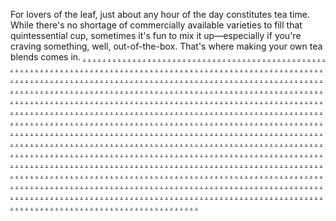 For lovers of the leaf, just about any hour of the day constitutes tea time. While there's no shortage of commercially available varieties to fill that quintessential cup, sometimes it's fun to mix it up—especially if you're craving something, well, out-of-the-box. That's where making your own tea blends comes in. 
<a href="https://campaignfermarketing.weebly.com/">.</a>
<a href="https://roboticsfermarketing.weebly.com/">.</a>
<a href="https://analyticsnowmarketing.weebly.com/">.</a>
<a href="https://bytecorpmarketing.weebly.com/">.</a>
<a href="https://revenuegroupmarketing.weebly.com/">.</a>
<a href="https://heartadvertisingrt.weebly.com/">.</a>
<a href="https://vectorsnapmarketing.weebly.com/">.</a>
<a href="https://targetgoodsmarketing.weebly.com/">.</a>
<a href="https://enginemakermarketing.weebly.com/">.</a>
<a href="https://nibblescapemarketing.weebly.com/">.</a>
<a href="https://publicclickmarketing.weebly.com/">.</a>
<a href="https://fortredigitalsrt.weebly.com/">.</a>
<a href="https://cryptstudiomarketingze.weebly.com/">.</a>
<a href="https://revenuepalacemarketingze.weebly.com/">.</a>
<a href="https://netbandmarketingze.weebly.com/">.</a>
<a href="https://zenbytemarketingze.weebly.com/">.</a>
<a href="https://advertisingtagsmarketingze.weebly.com/">.</a>
<a href="https://magicdigitalrt.weebly.com/">.</a>
<a href="https://engineviewmarketing.weebly.com/">.</a>
<a href="https://zencommunicationsmarketing.weebly.com/">.</a>
<a href="https://revenuepropertiesmarketing.weebly.com/">.</a>
<a href="https://expertsworkshopmarketing.weebly.com/">.</a>
<a href="https://expertsflowmarketing.weebly.com/">.</a>
<a href="https://conditionmarketingrt.weebly.com/">.</a>
<a href="https://activemarketmarketing.weebly.com/">.</a>
<a href="https://nibbleshiftmarketing.weebly.com/">.</a>
<a href="https://upaudiencemarketing.weebly.com/">.</a>
<a href="https://roboticsardmarketing.weebly.com/">.</a>
<a href="https://campaigncasemarketing.weebly.com/">.</a>
<a href="https://nativemarketingrt.weebly.com/">.</a>
<a href="https://rackskillmarketing.weebly.com/">.</a>
<a href="https://growthsafermarketing.weebly.com/">.</a>
<a href="https://virtualskillmarketing.weebly.com/">.</a>
<a href="https://boxesdesignmarketing.weebly.com/">.</a>
<a href="https://marketinglinemarketing.weebly.com/">.</a>
<a href="https://ignitemarketingrt.weebly.com/">.</a>
<a href="https://nanohutmarketing.weebly.com/">.</a>
<a href="https://bitmodemarketing.weebly.com/">.</a>
<a href="https://warezenginemarketing.weebly.com/">.</a>
<a href="https://markettypemarketing.weebly.com/">.</a>
<a href="https://bottomlineconnectionmarketing.weebly.com/">.</a>
<a href="https://fortredigitalsrt.weebly.com/">.</a>
<a href="https://roboticsicamarketing.weebly.com/">.</a>
<a href="https://microgridmarketing.weebly.com/">.</a>
<a href="https://technopushmarketing.weebly.com/">.</a>
<a href="https://optimizemethodmarketing.weebly.com/">.</a>
<a href="https://brandingscanmarketing.weebly.com/">.</a>
<a href="https://internetjetsrt.weebly.com/">.</a>
<a href="https://expertsismmarketing.weebly.com/">.</a>
<a href="https://virtualpushmarketing.weebly.com/">.</a>
<a href="https://boostsignalmarketing.weebly.com/">.</a>
<a href="https://interactivefuelmarketing.weebly.com/">.</a>
<a href="https://relationspassmarketing.weebly.com/">.</a>
<a href="https://linkadvertisingrt.weebly.com/">.</a>
<a href="https://communicationsifymarketing.weebly.com/">.</a>
<a href="https://bytescompanymarketing.weebly.com/">.</a>
<a href="https://chipstreetmarketing.weebly.com/">.</a>
<a href="https://chipservicesmarketing.weebly.com/">.</a>
<a href="https://enginesparkmarketing.weebly.com/">.</a>
<a href="https://truthmarketingrt.weebly.com/">.</a>
<a href="https://waretiltmarketing.weebly.com/">.</a>
<a href="https://adstartmarketing.weebly.com/">.</a>
<a href="https://prpassmarketing.weebly.com/">.</a>
<a href="https://advertisingsprintmarketing.weebly.com/">.</a>
<a href="https://bottomlinehillmarketing.weebly.com/">.</a>
<a href="https://programmaticmarketingrt.weebly.com/">.</a>
<a href="https://rigspacemarketing.weebly.com/">.</a>
<a href="https://codespanmarketing.weebly.com/">.</a>
<a href="https://b2bbaymarketing.weebly.com/">.</a>
<a href="https://metappcmarketing.weebly.com/">.</a>
<a href="https://coinformaticsmarketing.weebly.com/">.</a>
<a href="https://worldwidedigitalsrt.weebly.com/">.</a>
<a href="https://boxeslogicmarketing.weebly.com/">.</a>
<a href="https://relationsscoutmarketing.weebly.com/">.</a>
<a href="https://warekedmarketing.weebly.com/">.</a>
<a href="https://seoscalemarketing.weebly.com/">.</a>
<a href="https://expertsstartmarketingc.weebly.com/">.</a>
<a href="https://internetpadsrt.weebly.com/">.</a>
<a href="https://markethubmarketing.weebly.com/">.</a>
<a href="https://expertsaidmarketing.weebly.com/">.</a>
<a href="https://technoproductmarketing.weebly.com/">.</a>
<a href="https://advertisesignalmarketing.weebly.com/">.</a>
<a href="https://technostudiomarketing.weebly.com/">.</a>
<a href="https://dashadvertisingrt.weebly.com/">.</a>
<a href="https://bithousemarketing.weebly.com/">.</a>
<a href="https://chipensmarketing.weebly.com/">.</a>
<a href="https://micronowmarketing.weebly.com/">.</a>
<a href="https://relationsmodemarketing.weebly.com/">.</a>
<a href="https://advertisingialmarketing.weebly.com/">.</a>
<a href="https://internetoontsrt.weebly.com/">.</a>
<a href="https://targetcrewmarketingze.weebly.com/">.</a>
<a href="https://prviewmarketingze.weebly.com/">.</a>
<a href="https://bottomlinecharmmarketingze.weebly.com/">.</a>
<a href="https://viralsagamarketingze.weebly.com/">.</a>
<a href="https://elationsmakermarketingzxe.weebly.com/">.</a>
<a href="https://illuminatemarketingrt.weebly.com/">.</a>
<a href="https://cyberscapemarketinge.weebly.com/">.</a>
<a href="https://vectorcompanymarketinge.weebly.com/">.</a>
<a href="https://meshscopemarketinge.weebly.com/">.</a>
<a href="https://codesafermarketinge.weebly.com/">.</a>
<a href="https://mediatypemarketinge.weebly.com/">.</a>
<a href="https://retailfuturemarketinge.weebly.com/">.</a>
<a href="https://analyticsscoutmarketingz.weebly.com/">.</a>
<a href="https://hyperdatamarketingz.weebly.com/">.</a>
<a href="https://boostworkshopmarketingz.weebly.com/">.</a>
<a href="https://rigservicesmarketingz.weebly.com/">.</a>
<a href="https://heartadvertisingrt.weebly.com/">.</a>
<a href="https://marketingautomation2223.weebly.com/">.</a>
<a href="https://marketingautomation2215.weebly.com/">.</a>
<a href="https://marketingautomation2207.weebly.com/">.</a>
<a href="https://marketingautomation2199.weebly.com/">.</a>
<a href="https://marketingautomation2189.weebly.com/">.</a>
<a href="https://marketingautomation2183.weebly.com/">.</a>
<a href="https://marketingautomation2175.weebly.com/">.</a>
<a href="https://marketingautomation2167.weebly.com/">.</a>
<a href="https://marketingautomation2159.weebly.com/">.</a>
<a href="https://marketingautomation2151.weebly.com/">.</a>
<a href="https://programmaticmarketingrt.weebly.com/">.</a>
<a href="https://wizoffermarketingze.weebly.com/">.</a>
<a href="https://nibblenedmarketingze.weebly.com/">.</a>
<a href="https://roboticsscopemarketingze.weebly.com/">.</a>
<a href="https://netpalacemarketingze.weebly.com/">.</a>
<a href="https://bitsaidmarketingze.weebly.com/">.</a>
<a href="https://conditionmarketingrt.weebly.com/">.</a>
<a href="https://adsstockmarketinge.weebly.com/">.</a>
<a href="https://brandingproductsmarketinge.weebly.com/">.</a>
<a href="https://brandinghousemarketinge.weebly.com/">.</a>
<a href="https://communicationsstartmarketinge.weebly.com/">.</a>
<a href="https://boxportmarketinge.weebly.com/">.</a>
<a href="https://vectorgroupmarketinge.weebly.com/">.</a>
<a href="https://searchistmarketingz.weebly.com/">.</a>
<a href="https://viralrisemarketingz.weebly.com/">.</a>
<a href="https://engineplaymarketingz.weebly.com/">.</a>
<a href="https://optimizeistmarketingz.weebly.com/">.</a>
<a href="https://ignitemarketingrt.weebly.com/">.</a>
<a href="https://marketingautomation2225.weebly.com/">.</a>
<a href="https://marketingautomation2217.weebly.com/">.</a>
<a href="https://marketingautomation2209.weebly.com/">.</a>
<a href="https://marketingautomation2201.weebly.com/">.</a>
<a href="https://marketingautomation2193.weebly.com/">.</a>
<a href="https://marketingautomation2185.weebly.com/">.</a>
<a href="https://marketingautomation2177.weebly.com/">.</a>
<a href="https://marketingautomation2169.weebly.com/">.</a>
<a href="https://marketingautomation2161.weebly.com/">.</a>
<a href="https://marketingautomation2153.weebly.com/">.</a>
<a href="https://praiseonlinert.weebly.com/">.</a>
<a href="https://meshmostmarketingze.weebly.com/">.</a>
<a href="https://roboticsmakermarketingze.weebly.com/">.</a>
<a href="https://meshisemarketingze.weebly.com/">.</a>
<a href="https://datalogicmarketingze.weebly.com/">.</a>
<a href="https://codeoffermarketingze.weebly.com/">.</a>
<a href="https://worldwidedigitalsrt.weebly.com/">.</a>
<a href="https://retailbasemarketinge.weebly.com/">.</a>
<a href="https://vectorworkmarketinge.weebly.com/">.</a>
<a href="https://nanobaymarketinge.weebly.com/">.</a>
<a href="https://botloopmarketinge.weebly.com/">.</a>
<a href="https://boosthubmarketinge.weebly.com/">.</a>
<a href="https://datasensemarketinge.weebly.com/">.</a>
<a href="https://ppcspecialsmarketingz.weebly.com/">.</a>
<a href="https://cryptensmarketingz.weebly.com/">.</a>
<a href="https://informaticslabmarketingz.weebly.com/">.</a>
<a href="https://activerelationsmarketingz.weebly.com/">.</a>
<a href="https://dashadvertisingrt.weebly.com/">.</a>
<a href="https://marketingautomation2224.weebly.com/">.</a>
<a href="https://marketingautomation2216.weebly.com/">.</a>
<a href="https://marketingautomation2208.weebly.com/">.</a>
<a href="https://marketingautomation2200.weebly.com/">.</a>
<a href="https://marketingautomation2194.weebly.com/">.</a>
<a href="https://marketingautomation2184.weebly.com/">.</a>
<a href="https://marketingautomation2176.weebly.com/">.</a>
<a href="https://marketingautomation2168.weebly.com/">.</a>
<a href="https://marketingautomation2160.weebly.com/">.</a>
<a href="https://marketingautomation2152.weebly.com/">.</a>
<a href="https://magicdigitalrt.weebly.com/">.</a>
<a href="https://waresbarnmarketingze.weebly.com/">.</a>
<a href="https://cryptflowmarketingze.weebly.com/">.</a>
<a href="https://affiliateideasmarketingze.weebly.com/">.</a>
<a href="https://strategysnapmarketingze.weebly.com/">.</a>
<a href="https://boxgearmarketingze.weebly.com/">.</a>
<a href="https://internetjetsrt.weebly.com/">.</a>
<a href="https://affiliateboostmarketinge.weebly.com/">.</a>
<a href="https://affiliatetypemarketinge.weebly.com/">.</a>
<a href="https://targetworksmarketinge.weebly.com/">.</a>
<a href="https://strategylinemarketinge.weebly.com/">.</a>
<a href="https://mediavergemarketinge.weebly.com/">.</a>
<a href="https://vectorfuelmarketinge.weebly.com/">.</a>
<a href="https://publicpropertiesmarketingz.weebly.com/">.</a>
<a href="https://metarigmarketingz.weebly.com/">.</a>
<a href="https://chipsagamarketingz.weebly.com/">.</a>
<a href="https://communicationslymarketingz.weebly.com/">.</a>
<a href="https://truthmarketingrt.weebly.com/">.</a>
<a href="https://marketingautomation2226.weebly.com/">.</a>
<a href="https://marketingautomation2218.weebly.com/">.</a>
<a href="https://marketingautomation2210.weebly.com/">.</a>
<a href="https://marketingautomation2202.weebly.com/">.</a>
<a href="https://marketingautomation2191.weebly.com/">.</a>
<a href="https://marketingautomation2186.weebly.com/">.</a>
<a href="https://marketingautomation2178.weebly.com/">.</a>
<a href="https://marketingautomation2170.weebly.com/">.</a>
<a href="https://marketingautomation2162.weebly.com/">.</a>
<a href="https://marketingautomation2154.weebly.com/">.</a>
<a href="https://softscanmarketing8367s.weebly.com/">.</a>
<a href="https://softscanmarketing8362s.weebly.com/">.</a>
<a href="https://softscanmarketing8348s.weebly.com/">.</a>
<a href="https://softscanmarketing8343s.weebly.com/">.</a>
<a href="https://softscanmarketing8335s.weebly.com/">.</a>
<a href="https://softscanmarketing8327s.weebly.com/">.</a>
<a href="https://softscanmarketing8319s.weebly.com/">.</a>
<a href="https://softscanmarketing8311s.weebly.com/">.</a>
<a href="https://softscanmarketing8303s.weebly.com/">.</a>
<a href="https://softscanmarketing8295s.weebly.com/">.</a>
<a href="https://softscanmarketing8369s.weebly.com/">.</a>
<a href="https://softscanmarketing8360s.weebly.com/">.</a>
<a href="https://softscanmarketing8354s.weebly.com/">.</a>
<a href="https://softscanmarketing8345s.weebly.com/">.</a>
<a href="https://softscanmarketing8337s.weebly.com/">.</a>
<a href="https://softscanmarketing8329s.weebly.com/">.</a>
<a href="https://softscanmarketing8321s.weebly.com/">.</a>
<a href="https://softscanmarketing8313s.weebly.com/">.</a>
<a href="https://softscanmarketing8305s.weebly.com/">.</a>
<a href="https://softscanmarketing8296s.weebly.com/">.</a>
<a href="https://softscanmarketing8368s.weebly.com/">.</a>
<a href="https://softscanmarketing8359s.weebly.com/">.</a>
<a href="https://softscanmarketing8351s.weebly.com/">.</a>
<a href="https://softscanmarketing8344s.weebly.com/">.</a>
<a href="https://softscanmarketing8336s.weebly.com/">.</a>
<a href="https://softscanmarketing8328s.weebly.com/">.</a>
<a href="https://softscanmarketing8320s.weebly.com/">.</a>
<a href="https://softscanmarketing8312s.weebly.com/">.</a>
<a href="https://softscanmarketing8304s.weebly.com/">.</a>
<a href="https://softscanmarketing8298s.weebly.com/">.</a>
<a href="https://softscanmarketing8361s.weebly.com/">.</a>
<a href="https://softscanmarketing8349s.weebly.com/">.</a>
<a href="https://softscanmarketing8346s.weebly.com/">.</a>
<a href="https://softscanmarketing8338s.weebly.com/">.</a>
<a href="https://softscanmarketing8330s.weebly.com/">.</a>
<a href="https://softscanmarketing8322s.weebly.com/">.</a>
<a href="https://softscanmarketing8314s.weebly.com/">.</a>
<a href="https://softscanmarketing8306cs.weebly.com/">.</a>
<a href="https://softscanmarketing8297s.weebly.com/">.</a>
<a href="https://internetlazasrt.weebly.com/">.</a>
<a href="https://prgrammarketing.weebly.com/">.</a>
<a href="https://meshbasemarketing.weebly.com/">.</a>
<a href="https://netcapsulemarketing.weebly.com/">.</a>
<a href="https://clearbotmarketing.weebly.com/">.</a>
<a href="https://engineworksmarketing.weebly.com/">.</a>
<a href="https://bastiondigitalrt.weebly.com/">.</a>
<a href="https://gearnedmarketing.weebly.com/">.</a>
<a href="https://technologycharmmarketing.weebly.com/">.</a>
<a href="https://labshillmarketing.weebly.com/">.</a>
<a href="https://roboticstypemarketing.weebly.com/">.</a>
<a href="https://envirtualmarketing.weebly.com/">.</a>
<a href="https://allymarketingrt.weebly.com/">.</a>
<a href="https://nibblespanmarketing.weebly.com/">.</a>
<a href="https://enretailmarketing.weebly.com/">.</a>
<a href="https://affiliateistmarketing.weebly.com/">.</a>
<a href="https://targetgurumarketing.weebly.com/">.</a>
<a href="https://waresdockmarketing.weebly.com/">.</a>
<a href="https://arrowheadmarketingrt.weebly.com/">.</a>
<a href="https://adpressmarketing.weebly.com/">.</a>
<a href="https://chipaidmarketing.weebly.com/">.</a>
<a href="https://optimizecharmmarketing.weebly.com/">.</a>
<a href="https://adsprojectmarketing.weebly.com/">.</a>
<a href="https://virtualwaymarketing.weebly.com/">.</a>
<a href="https://bastiondigitalrt.weebly.com/">.</a>
<a href="https://codespotmarketingzs.weebly.com/">.</a>
<a href="https://vectorscapemarketingzs.weebly.com/">.</a>
<a href="https://boxesshiftmarketingzs.weebly.com/">.</a>
<a href="https://cryptworkshopmarketingzs.weebly.com/">.</a>
<a href="https://affiliateaidmarketingzs.weebly.com/">.</a>
<a href="https://cybervergemarketingzs.weebly.com/">.</a>
<a href="https://adcaremarketingzs.weebly.com/">.</a>
<a href="https://boxfuelmarketingxs.weebly.com/">.</a>
<a href="https://bitsishmarketingzs.weebly.com/">.</a>
<a href="https://zenmeshmarketingzs.weebly.com/">.</a>
<a href="https://expanddigitalsrt.weebly.com/">.</a>
<a href="https://marketingautomation2307.weebly.com/">.</a>
<a href="https://marketingautomation2299.weebly.com/">.</a>
<a href="https://marketingautomation2291.weebly.com/">.</a>
<a href="https://marketingautomation2283.weebly.com/">.</a>
<a href="https://marketingautomation2275.weebly.com/">.</a>
<a href="https://marketingautomation2269.weebly.com/">.</a>
<a href="https://marketingautomation2259.weebly.com/">.</a>
<a href="https://marketingautomation2251.weebly.com/">.</a>
<a href="https://marketingautomation2243.weebly.com/">.</a>
<a href="https://marketingautomation2235.weebly.com/">.</a>
<a href="https://pulsemarketingrt.weebly.com/">.</a>
<a href="https://nanospecialsmarketing.weebly.com/">.</a>
<a href="https://interactivecharmmarketing.weebly.com/">.</a>
<a href="https://bitsdockmarketing.weebly.com/">.</a>
<a href="https://cyberfuturemarketing.weebly.com/">.</a>
<a href="https://netproductsmarketing.weebly.com/">.</a>
<a href="https://maadvertisingrt.weebly.com/">.</a>
<a href="https://publicblendmarketing.weebly.com/">.</a>
<a href="https://wareslymarketing.weebly.com/">.</a>
<a href="https://boostcompanymarketing.weebly.com/">.</a>
<a href="https://retailindustrymarketings.weebly.com/">.</a>
<a href="https://bytewaymarketing.weebly.com/">.</a>
<a href="https://aemblyonlinert.weebly.com/">.</a>
<a href="https://scaleleadermarketing.weebly.com/">.</a>
<a href="https://netshipmarketing.weebly.com/">.</a>
<a href="https://boxesconnectionmarketing.weebly.com/">.</a>
<a href="https://boxsnapmarketing.weebly.com/">.</a>
<a href="https://adgearmarketing.weebly.com/">.</a>
<a href="https://agileadvertisingrt.weebly.com/">.</a>
<a href="https://publiclogicmarketing.weebly.com/">.</a>
<a href="https://roboticsstripemarketing.weebly.com/">.</a>
<a href="https://optimizehousemarketing.weebly.com/">.</a>
<a href="https://prdropmarketing.weebly.com/">.</a>
<a href="https://warezbasemarketing.weebly.com/">.</a>
<a href="https://maadvertisingrt.weebly.com/">.</a>
<a href="https://semmakermarketingzs.weebly.com/">.</a>
<a href="https://warezisemarketingzs.weebly.com/">.</a>
<a href="https://marketincmarketingzs.weebly.com/">.</a>
<a href="https://bottomlineportmarketingzs.weebly.com/">.</a>
<a href="https://technologystudiomarketingzs.weebly.com/">.</a>
<a href="https://adssagamarketingzs.weebly.com/">.</a>
<a href="https://retailoptionmarketingzs.weebly.com/">.</a>
<a href="https://optimizeindustrymarketingzs.weebly.com/">.</a>
<a href="https://viralhubmarketingzs.weebly.com/">.</a>
<a href="https://warefuturemarketingzs.weebly.com/">.</a>
<a href="https://aetonlinert.weebly.com/">.</a>
<a href="https://marketingautomation2309.weebly.com/">.</a>
<a href="https://marketingautomation2301.weebly.com/">.</a>
<a href="https://marketingautomation2293.weebly.com/">.</a>
<a href="https://marketingautomation2285.weebly.com/">.</a>
<a href="https://marketingautomation2276.weebly.com/">.</a>
<a href="https://marketingautomation2267.weebly.com/">.</a>
<a href="https://marketingautomation2261.weebly.com/">.</a>
<a href="https://marketingautomation2252.weebly.com/">.</a>
<a href="https://marketingautomation2245.weebly.com/">.</a>
<a href="https://marketingautomation2237.weebly.com/">.</a>
<a href="https://connectionsonlinert.weebly.com/">.</a>
<a href="https://audiencesolutionsmarketing.weebly.com/">.</a>
<a href="https://crypteablemarketing.weebly.com/">.</a>
<a href="https://droidtypemarketing.weebly.com/">.</a>
<a href="https://affiliatemethodmarketing.weebly.com/">.</a>
<a href="https://enginestormmarketing.weebly.com/">.</a>
<a href="https://motivateadvertisingrt.weebly.com/">.</a>
<a href="https://adsartmarketing.weebly.com/">.</a>
<a href="https://virtualstoremarketing.weebly.com/">.</a>
<a href="https://seoscopemarketing.weebly.com/">.</a>
<a href="https://expertsspacemarketing.weebly.com/">.</a>
<a href="https://gearglowmarketing.weebly.com/">.</a>
<a href="https://tetraonlinert.weebly.com/">.</a>
<a href="https://brandingshiftmarketing.weebly.com/">.</a>
<a href="https://optimizebarnmarketing.weebly.com/">.</a>
<a href="https://affiliateplusmarketing.weebly.com/">.</a>
<a href="https://growthpressmarketing.weebly.com/">.</a>
<a href="https://semtagsmarketing.weebly.com/">.</a>
<a href="https://expanddigitalsrt.weebly.com/">.</a>
<a href="https://cyberenginemarketing.weebly.com/">.</a>
<a href="https://optimizeproductmarketing.weebly.com/">.</a>
<a href="https://startsoftmarketing.weebly.com/">.</a>
<a href="https://netvaluesmarketing.weebly.com/">.</a>
<a href="https://ennetmarketing.weebly.com/">.</a>
<a href="https://motivateadvertisingrt.weebly.com/">.</a>
<a href="https://unicationspressmarketingzs.weebly.com/">.</a>
<a href="https://relationsdeckmarketingzs.weebly.com/">.</a>
<a href="https://godroidmarketingzs.weebly.com/">.</a>
<a href="https://solidworksmarketingzs.weebly.com/">.</a>
<a href="https://marketinghutmarketingzs.weebly.com/">.</a>
<a href="https://expertsdockmarketingzs.weebly.com/">.</a>
<a href="https://advertiseriedmarketingzs.weebly.com/">.</a>
<a href="https://interactivepropertiesmarketingzs.weebly.com/">.</a>
<a href="https://roboticsclubmarketingzs.weebly.com/">.</a>
<a href="https://analyticsgrammarketingzs.weebly.com/">.</a>
<a href="https://agileadvertisingrt.weebly.com/">.</a>
<a href="https://marketingautomation2308.weebly.com/">.</a>
<a href="https://marketingautomation2300.weebly.com/">.</a>
<a href="https://marketingautomation2292.weebly.com/">.</a>
<a href="https://marketingautomation2284.weebly.com/">.</a>
<a href="https://marketingautomation2277.weebly.com/">.</a>
<a href="https://marketingautomation2274.weebly.com/">.</a>
<a href="https://marketingautomation2260.weebly.com/">.</a>
<a href="https://marketingautomation2254.weebly.com/">.</a>
<a href="https://marketingautomation2244.weebly.com/">.</a>
<a href="https://marketingautomation2236.weebly.com/">.</a>
<a href="https://forcemarketirt.weebly.com/">.</a>
<a href="https://communicationsvaluemarketing.weebly.com/">.</a>
<a href="https://boxesenginemarketing.weebly.com/">.</a>
<a href="https://promotemarkmarketing.weebly.com/">.</a>
<a href="https://retailretailsmarketing.weebly.com/">.</a>
<a href="https://cyberconnectionmarketing.weebly.com/">.</a>
<a href="https://atlasonlinert.weebly.com/">.</a>
<a href="https://meshsafermarketing.weebly.com/">.</a>
<a href="https://affiliateitemsmarketing.weebly.com/">.</a>
<a href="https://strategyservicesmarketing.weebly.com/">.</a>
<a href="https://interactivesedmarketing.weebly.com/">.</a>
<a href="https://viralshiftmarketing.weebly.com/">.</a>
<a href="https://surgemarketinrt.weebly.com/">.</a>
<a href="https://brandingsagamarketing.weebly.com/">.</a>
<a href="https://truedroidmarketing.weebly.com/">.</a>
<a href="https://ppcblendmarketing.weebly.com/">.</a>
<a href="https://activeinteractivemarketing.weebly.com/">.</a>
<a href="https://netidmarketing.weebly.com/">.</a>
<a href="https://aetonlinert.weebly.com/">.</a>
<a href="https://analyticsclubmarketing.weebly.com/">.</a>
<a href="https://informaticsbaymarketing.weebly.com/">.</a>
<a href="https://affiliateproductmarketings.weebly.com/">.</a>
<a href="https://relationscrewmarketing.weebly.com/">.</a>
<a href="https://netfuturemarketing.weebly.com/">.</a>
<a href="https://atlasonlinert.weebly.com/">.</a>
<a href="https://communicationspressmarketingzs.weebly.com/">.</a>
<a href="https://mediascanmarketingzs.weebly.com/">.</a>
<a href="https://marketingshipmarketingzs.weebly.com/">.</a>
<a href="https://waresitemsmarketingzs.weebly.com/">.</a>
<a href="https://retailstudiomarketingzs.weebly.com/">.</a>
<a href="https://ppcfuelmarketingzs.weebly.com/">.</a>
<a href="https://startoptimizemarketingzs.weebly.com/">.</a>
<a href="https://technologynowmarketingzs.weebly.com/">.</a>
<a href="https://boxesitemsmarketingzs.weebly.com/">.</a>
<a href="https://viralstripemarketingzs.weebly.com/">.</a>
<a href="https://netmarketingrt.weebly.com/">.</a>
<a href="https://marketingautomation2314.weebly.com/">.</a>
<a href="https://marketingautomation2302.weebly.com/">.</a>
<a href="https://marketingautomation2294.weebly.com/">.</a>
<a href="https://marketingautomation2286.weebly.com/">.</a>
<a href="https://marketingautomation2278.weebly.com/">.</a>
<a href="https://marketingautomation2268.weebly.com/">.</a>
<a href="https://marketingautomation2262.weebly.com/">.</a>
<a href="https://marketingautomation2253.weebly.com/">.</a>
<a href="https://marketingautomation2246.weebly.com/">.</a>
<a href="https://marketingautomation2238.weebly.com/">.</a>
<a href="https://varietyadvertisgrt.weebly.com/">.</a>
<a href="https://pixelspacemarketing.weebly.com/">.</a>
<a href="https://brandingbasemarketing.weebly.com/">.</a>
<a href="https://dataloadmarketing.weebly.com/">.</a>
<a href="https://adsworksmarketing.weebly.com/">.</a>
<a href="https://informaticsportmarketing.weebly.com/">.</a>
<a href="https://commandonlinert.weebly.com/">.</a>
<a href="https://publicscopemarketing.weebly.com/">.</a>
<a href="https://boxprojectmarketing.weebly.com/">.</a>
<a href="https://expertsindustrymarketing.weebly.com/">.</a>
<a href="https://boxesfeedmarketing.weebly.com/">.</a>
<a href="https://nanoprojectmarketing.weebly.com/">.</a>
<a href="https://bootadvertisinrt.weebly.com/">.</a>
<a href="https://makeretailmarketing.weebly.com/">.</a>
<a href="https://expertsideasmarketing.weebly.com/">.</a>
<a href="https://revenueatlasmarketing.weebly.com/">.</a>
<a href="https://revenueworkmarketing.weebly.com/">.</a>
<a href="https://sempostmarketing.weebly.com/">.</a>
<a href="https://netmarketingrt.weebly.com/">.</a>
<a href="https://targetistmarketing.weebly.com/">.</a>
<a href="https://pixelpassmarketing.weebly.com/">.</a>
<a href="https://vectorshipmarketing.weebly.com/">.</a>
<a href="https://bytealmarketing.weebly.com/">.</a>
<a href="https://bitblendmarketing.weebly.com/">.</a>
<a href="https://softscanmarketing8453s.weebly.com/">.</a>
<a href="https://softscanmarketing8445s.weebly.com/">.</a>
<a href="https://softscanmarketing8437s.weebly.com/">.</a>
<a href="https://softscanmarketing8429s.weebly.com/">.</a>
<a href="https://softscanmarketing8421s.weebly.com/">.</a>
<a href="https://softscanmarketing8413s.weebly.com/">.</a>
<a href="https://softscanmarketing8405s.weebly.com/">.</a>
<a href="https://softscanmarketing8397s.weebly.com/">.</a>
<a href="https://softscanmarketing8381s.weebly.com/">.</a>
<a href="https://softscanmarketing8387s.weebly.com/">.</a>
<a href="https://softscanmarketing8456s.weebly.com/">.</a>
<a href="https://softscanmarketing8448s.weebly.com/">.</a>
<a href="https://softscanmarketing8441s.weebly.com/">.</a>
<a href="https://softscanmarketing8432s.weebly.com/">.</a>
<a href="https://softscanmarketing8424s.weebly.com/">.</a>
<a href="https://softscanmarketing8415s.weebly.com/">.</a>
<a href="https://softscanmarketing8408s.weebly.com/">.</a>
<a href="https://softscanmarketing8395s.weebly.com/">.</a>
<a href="https://softscanmarketing8386s.weebly.com/">.</a>
<a href="https://softscanmarketing8390s.weebly.com/">.</a>
<a href="https://softscanmarketing8454s.weebly.com/">.</a>
<a href="https://softscanmarketing8446s.weebly.com/">.</a>
<a href="https://softscanmarketing8438s.weebly.com/">.</a>
<a href="https://softscanmarketing8430s.weebly.com/">.</a>
<a href="https://softscanmarketing8422s.weebly.com/">.</a>
<a href="https://softscanmarketing8414s.weebly.com/">.</a>
<a href="https://softscanmarketing8406s.weebly.com/">.</a>
<a href="https://softscanmarketing8399s.weebly.com/">.</a>
<a href="https://softscanmarketing8383s.weebly.com/">.</a>
<a href="https://softscanmarketing8388s.weebly.com/">.</a>
<a href="https://softscanmarketing8457s.weebly.com/">.</a>
<a href="https://softscanmarketing8449s.weebly.com/">.</a>
<a href="https://softscanmarketing8439s.weebly.com/">.</a>
<a href="https://softscanmarketing8433s.weebly.com/">.</a>
<a href="https://softscanmarketing8425s.weebly.com/">.</a>
<a href="https://softscanmarketing8417s.weebly.com/">.</a>
<a href="https://softscanmarketing8409s.weebly.com/">.</a>
<a href="https://softscanmarketing8400s.weebly.com/">.</a>
<a href="https://softscanmarketing8385s.weebly.com/">.</a>
<a href="https://softscanmarketing8391s.weebly.com/">.</a>
<a href="https://softscanmarketing8455s.weebly.com/">.</a>
<a href="https://softscanmarketing8447s.weebly.com/">.</a>
<a href="https://softscanmarketing8442sdfs.weebly.com/">.</a>
<a href="https://softscanmarketing8431s.weebly.com/">.</a>
<a href="https://softscanmarketing8423s.weebly.com/">.</a>
<a href="https://softscanmarketing8416s.weebly.com/">.</a>
<a href="https://softscanmarketing8407cs.weebly.com/">.</a>
<a href="https://softscanmarketing8396s.weebly.com/">.</a>
<a href="https://softscanmarketing8382s.weebly.com/">.</a>
<a href="https://softscanmarketing8389s.weebly.com/">.</a>
<a href="https://softscanmarketing8458s.weebly.com/">.</a>
<a href="https://softscanmarketing8450s.weebly.com/">.</a>
<a href="https://softscanmarketing8440s.weebly.com/">.</a>
<a href="https://softscanmarketing8434s.weebly.com/">.</a>
<a href="https://softscanmarketing8426s.weebly.com/">.</a>
<a href="https://softscanmarketing8418s.weebly.com/">.</a>
<a href="https://softscanmarketing8410s.weebly.com/">.</a>
<a href="https://softscanmarketing8401s.weebly.com/">.</a>
<a href="https://softscanmarketing8384s.weebly.com/">.</a>
<a href="https://softscanmarketing8392s.weebly.com/">.</a>
<a href="http://onlineneticsrt.weebly.com/">.</a>
<a href="http://instantmarketingrt.weebly.com/">.</a>
<a href="http://moremarketingrt.weebly.com/">.</a>
<a href="http://minotaurmarketingrt.weebly.com/">.</a>
<a href="http://framedigitalrt.weebly.com/">.</a>
<a href="http://rebootmarketingrt.weebly.com/">.</a>
<a href="http://bounddigitalsrt.weebly.com/">.</a>
<a href="http://accordonlinert.weebly.com/">.</a>
<a href="http://nexusmarketingrt.weebly.com/">.</a>
<a href="http://lighthousemarketinrt.weebly.com/">.</a>
<a href="http://incomingmarketingrt.weebly.com/">.</a>
<a href="http://blackoutdigitalsrt.weebly.com/">.</a>
<a href="http://consumermarketingrt.weebly.com/">.</a>
<a href="http://blankmarketinrt.weebly.com/">.</a>
<a href="http://liftmarketingrt.weebly.com/">.</a>
<a href="http://tractionmarketingrt.weebly.com/">.</a>
<a href="http://tidemaketingrt.weebly.com/">.</a>
<a href="http://atlasonlert.weebly.com/">.</a>
<a href="http://scopeadvertisingrt.weebly.com/">.</a>
<a href="http://savvymarketingrt.weebly.com/">.</a>
<a href="http://jasminedigitalrt.weebly.com/">.</a>
<a href="http://fosteradvertisingrt.weebly.com/">.</a>
<a href="http://internetdeckrt.weebly.com/">.</a>
<a href="http://onlineprismsrt.weebly.com/">.</a>
<a href="http://satellitemarketingrt.weebly.com/">.</a>
<a href="https://boxescentremarketingz.weebly.com/">.</a>
<a href="https://virallermarketingzz.weebly.com/">.</a>
<a href="https://audiencegurumarketingz.weebly.com/">.</a>
<a href="https://softboostmarketingz.weebly.com/">.</a>
<a href="https://softstockmarketingz.weebly.com/">.</a>
<a href="https://marketshiftmarketingz.weebly.com/">.</a>
<a href="https://nanobaymarketingz.weebly.com/">.</a>
<a href="https://vectorworkmarketingz.weebly.com/">.</a>
<a href="https://growthshipmarketingz.weebly.com/">.</a>
<a href="https://makesearchmarketingz.weebly.com/">.</a>
<a href="http://editormarketingrt.weebly.com/">.</a>
<a href="https://marketingautomation2524.weebly.com/">.</a>
<a href="https://marketingautomation2513.weebly.com/">.</a>
<a href="https://marketingautomation2505.weebly.com/">.</a>
<a href="https://marketingautomation2497.weebly.com/">.</a>
<a href="https://marketingautomation2489.weebly.com/">.</a>
<a href="http://discoveronliert.weebly.com/">.</a>
<a href="https://adprojectmarketingsz.weebly.com/">.</a>
<a href="https://gearproductsmarketingzs.weebly.com/">.</a>
<a href="https://boosteablemarketingzs.weebly.com/">.</a>
<a href="https://advertisegraphmarketingzs.weebly.com/">.</a>
<a href="https://marketgraphmarketingzs.weebly.com/">.</a>
<a href="https://searchscapemarketingzs.weebly.com/">.</a>
<a href="https://viralsignalmarketingzs.weebly.com/">.</a>
<a href="https://cryptcorpmarketingzs.weebly.com/">.</a>
<a href="https://virtualclickmarketingzs.weebly.com/">.</a>
<a href="https://chipshackmarketingzs.weebly.com/">.</a>
<a href="http://incubatormarketingrt.weebly.com/">.</a>
<a href="http://cohortmartingrt.weebly.com/">.</a>
<a href="http://zonemarketingrt.weebly.com/">.</a>
<a href="http://datamarketingrt.weebly.com/">.</a>
<a href="http://cyclemarketingrt.weebly.com/">.</a>
<a href="http://tapmarketingrt.weebly.com/">.</a>
<a href="http://brandonlinert.weebly.com/">.</a>
<a href="http://wiseonlinert.weebly.com/">.</a>
<a href="http://solutionsmarketingrt.weebly.com/">.</a>
<a href="http://playonlinert.weebly.com/">.</a>
<a href="http://primermarketingrt.weebly.com/">.</a>
<a href="http://performancedigitalsrt.weebly.com/">.</a>
<a href="http://spiremarketingrt.weebly.com/">.</a>
<a href="http://marketingmobilert.weebly.com/">.</a>
<a href="http://reachmaetingrt.weebly.com/">.</a>
<a href="http://optimizedigitalsrt.weebly.com/">.</a>
<a href="http://appmaketingrt.weebly.com/">.</a>
<a href="http://blankonlinert.weebly.com/">.</a>
<a href="http://statemarketingrt.weebly.com/">.</a>
<a href="https://marketingautomation2562.weebly.com/">.</a>
<a href="https://marketingautomation2554.weebly.com/">.</a>
<a href="https://marketingautomation2546.weebly.com/">.</a>
<a href="https://marketingautomation2538.weebly.com/">.</a>
<a href="https://marketingautomation2531.weebly.com/">.</a>
<a href="http://taskmarketingrt.weebly.com/">.</a>
<a href="https://strategystudiomarketingz.weebly.com/">.</a>
<a href="https://campaignvillagemarketingz.weebly.com/">.</a>
<a href="https://zensearchmarketingz.weebly.com/">.</a>
<a href="https://droidgridmarketingz.weebly.com/">.</a>
<a href="https://zenpublicmarketingz.weebly.com/">.</a>
<a href="https://botloopmarketingz.weebly.com/">.</a>
<a href="https://brandinghousemarketingz.weebly.com/">.</a>
<a href="https://affiliatetypemarketingz.weebly.com/">.</a>
<a href="https://affiliateboostmarketingz.weebly.com/">.</a>
<a href="https://communicationsdashmarketingz.weebly.com/">.</a>
<a href="http://overdrivert.weebly.com/">.</a>
<a href="https://marketingautomation2523.weebly.com/">.</a>
<a href="https://marketingautomation2515.weebly.com/">.</a>
<a href="https://marketingautomation2507.weebly.com/">.</a>
<a href="https://marketingautomation2499.weebly.com/">.</a>
<a href="https://marketingautomation2491.weebly.com/">.</a>
<a href="http://marketingjetbrt.weebly.com/">.</a>
<a href="https://chipisemarketingzs.weebly.com/">.</a>
<a href="https://labsfulmarketingzs.weebly.com/">.</a>
<a href="https://meshcaremarketingzs.weebly.com/">.</a>
<a href="https://expertsicianmarketingzs.weebly.com/">.</a>
<a href="https://micropushmarketingzs.weebly.com/">.</a>
<a href="https://boostdropmarketingzs.weebly.com/">.</a>
<a href="https://campaignensmarketingzs.weebly.com/">.</a>
<a href="https://makenibblemarketingzs.weebly.com/">.</a>
<a href="https://affiliateoffermarketingzs.weebly.com/">.</a>
<a href="https://expertslabmarketingzs.weebly.com/">.</a>
<a href="http://discoveronliert.weebly.com/">.</a>
<a href="http://zenmarketingrt.weebly.com/">.</a>
<a href="http://personamarketingrt.weebly.com/">.</a>
<a href="http://supportmartingrt.weebly.com/">.</a>
<a href="http://satellitemarketirt.weebly.com/">.</a>
<a href="http://generatemarketgrt.weebly.com/">.</a>
<a href="http://satellitemarketingrt.weebly.com/">.</a>
<a href="http://followmarketingrt.weebly.com/">.</a>
<a href="http://marketinglancert.weebly.com/">.</a>
<a href="http://marketingbeart.weebly.com/">.</a>
<a href="http://marketingpert.weebly.com/">.</a>
<a href="http://performancedigitalswew.weebly.com/">.</a>
<a href="http://editormarketingrt.weebly.com/">.</a>
<a href="http://marketingconfert.weebly.com/">.</a>
<a href="http://actionmarketingart.weebly.com/">.</a>
<a href="http://algorithmdigitalsrt.weebly.com/">.</a>
<a href="http://controlonlinert.weebly.com/">.</a>
<a href="http://enigmaonlinert.weebly.com/">.</a>
<a href="http://dashmarketingrt.weebly.com/">.</a>
<a href="https://marketingautomation2561.weebly.com/">.</a>
<a href="https://marketingautomation2553.weebly.com/">.</a>
<a href="https://marketingautomation2545.weebly.com/">.</a>
<a href="https://marketingautomation2537.weebly.com/">.</a>
<a href="https://marketingautomation2529.weebly.com/">.</a>
<a href="http://brandonlinert.weebly.com/">.</a>
<a href="https://clearchipmarketingz.weebly.com/">.</a>
<a href="https://warezshackmarketingz.weebly.com/">.</a>
<a href="https://bottomlinemedmarketingz.weebly.com/">.</a>
<a href="https://mediasedmarketingz.weebly.com/">.</a>
<a href="https://boosthubmarketingz.weebly.com/">.</a>
<a href="https://communicationsstartmarketingz.weebly.com/">.</a>
<a href="https://targetworksmarketingz.weebly.com/">.</a>
<a href="https://brandingproductsmarketingz.weebly.com/">.</a>
<a href="https://adsstockmarketingz.weebly.com/">.</a>
<a href="https://activebotmarketingz.weebly.com/">.</a>
<a href="http://spiremarketingrt.weebly.com/">.</a>
<a href="https://marketingautomation2522.weebly.com/">.</a>
<a href="https://marketingautomation2514.weebly.com/">.</a>
<a href="https://marketingautomation2506.weebly.com/">.</a>
<a href="https://marketingautomation2498.weebly.com/">.</a>
<a href="https://marketingautomation2490.weebly.com/">.</a>
<a href="http://incubatormarketingrt.weebly.com/">.</a>
<a href="https://codecharmmarketingzs.weebly.com/">.</a>
<a href="https://searchscoutmarketingzs.weebly.com/">.</a>
<a href="https://wizhutmarketingzs.weebly.com/">.</a>
<a href="https://technologyflowmarketingzs.weebly.com/">.</a>
<a href="https://coreboostmarketingzs.weebly.com/">.</a>
<a href="https://warenedmarketingzs.weebly.com/">.</a>
<a href="https://labsspotmarketingzs.weebly.com/">.</a>
<a href="https://rigartmarketingzs.weebly.com/">.</a>
<a href="https://informaticsblendmarketingzs.weebly.com/">.</a>
<a href="https://informaticscentremarketingzs.weebly.com/">.</a>
<a href="http://marketingjetbrt.weebly.com/">.</a>
<a href="http://nixonmarketingrt.weebly.com/">.</a>
<a href="http://linearmaetingrt.weebly.com/">.</a>
<a href="http://growmarketingrt.weebly.com/">.</a>
<a href="http://snapmarketingrt.weebly.com/">.</a>
<a href="http://dripmarketingrt.weebly.com/">.</a>
<a href="http://taskmarketingrt.weebly.com/">.</a>
<a href="http://accemaretingrt.weebly.com/">.</a>
<a href="http://stationmarketingrt.weebly.com/">.</a>
<a href="http://omegamarketingrt.weebly.com/">.</a>
<a href="http://technicmarketingrt.weebly.com/">.</a>
<a href="http://nomadonlinert.weebly.com/">.</a>
<a href="http://overdrivert.weebly.com/">.</a>
<a href="http://multiplymaetingrt.weebly.com/">.</a>
<a href="http://dreamdigitalrt.weebly.com/">.</a>
<a href="http://discoverdigitalsrt.weebly.com/">.</a>
<a href="http://marketinggenicsrt.weebly.com/">.</a>
<a href="http://electriconlinert.weebly.com/">.</a>
<a href="http://gonzomarketingrt.weebly.com/">.</a>
<a href="https://marketingautomation2563.weebly.com/">.</a>
<a href="https://marketingautomation2555.weebly.com/">.</a>
<a href="https://marketingautomation2547.weebly.com/">.</a>
<a href="https://marketingautomation2539.weebly.com/">.</a>
<a href="https://marketingautomation2530.weebly.com/">.</a>
<a href="http://speechmarketingwbrt.weebly.com/">.</a>
<a href="https://gearskillmarketingz.weebly.com/">.</a>
<a href="https://micromedmarketingz.weebly.com/">.</a>
<a href="https://informaticsbasemarketingz.weebly.com/">.</a>
<a href="https://retailfuturemarketingz.weebly.com/">.</a>
<a href="https://mediavergemarketingz.weebly.com/">.</a>
<a href="https://strategylinemarketingz.weebly.com/">.</a>
<a href="https://chipspecialsmarketingz.weebly.com/">.</a>
<a href="https://meshscopemarketingz.weebly.com/">.</a>
<a href="https://affiliatetagsmarketingz.weebly.com/">.</a>
<a href="https://strategycompanymarketingz.weebly.com/">.</a>
<a href="http://fiiondigitalsrtr.weebly.com/">.</a>
<a href="https://marketingautomation2521.weebly.com/">.</a>
<a href="https://marketingautomation2516.weebly.com/">.</a>
<a href="https://marketingautomation2508.weebly.com/">.</a>
<a href="https://marketingautomation2500.weebly.com/">.</a>
<a href="https://marketingautomation2492.weebly.com/">.</a>
<a href="http://mobileadvertisingrt.weebly.com/">.</a>
<a href="https://cyberbasemarketingzs.weebly.com/">.</a>
<a href="https://techplusmarketingzs.weebly.com/">.</a>
<a href="https://techgearmarketingzs.weebly.com/">.</a>
<a href="https://realgrowthmarketingzs.weebly.com/">.</a>
<a href="https://publiccharmmarketingzzs.weebly.com/">.</a>
<a href="https://publicatlasmarketingzs.weebly.com/">.</a>
<a href="https://affiliateshackmarketingzs.weebly.com/">.</a>
<a href="https://boxesbaymarketingzs.weebly.com/">.</a>
<a href="https://enginevergemarketingzs.weebly.com/">.</a>
<a href="https://growthconceptmarketingzs.weebly.com/">.</a>
<a href="http://mobileadvertisingrt.weebly.com/">.</a>
<a href="http://providermarketingrt.weebly.com/">.</a>
<a href="http://marketingprismsrt.weebly.com/">.</a>
<a href="http://omegaonlinert.weebly.com/">.</a>
<a href="http://multiplymarketingrt.weebly.com/">.</a>
<a href="http://nixondigitalsrt.weebly.com/">.</a>
<a href="http://speechmarketingwbrt.weebly.com/">.</a>
<a href="http://marketingadort.weebly.com/">.</a>
<a href="http://shoutmarkengrt.weebly.com/">.</a>
<a href="http://taskmarketigrt.weebly.com/">.</a>
<a href="http://mechamaketingrt.weebly.com/">.</a>
<a href="http://surfaceonlinert.weebly.com/">.</a>
<a href="http://fiiondigitalsrtr.weebly.com/">.</a>
<a href="http://strategiconlinert.weebly.com/">.</a>
<a href="http://complexmarketingrt.weebly.com/">.</a>
<a href="http://rubiconadvertisingrt.weebly.com/">.</a>
<a href="http://gigamaketingrt.weebly.com/">.</a>
<a href="http://variableonlinert.weebly.com/">.</a>
<a href="http://linearmarketingrt.weebly.com/">.</a>
<a href="https://marketingautomation2564.weebly.com/">.</a>
<a href="https://marketingautomation2556.weebly.com/">.</a>
<a href="https://marketingautomation2548.weebly.com/">.</a>
<a href="https://marketingautomation2540.weebly.com/">.</a>
<a href="https://marketingautomation2532.weebly.com/">.</a>
<a href="https://softscanmarketing1582.weebly.com/">.</a>
<a href="https://softscanmarketing2042.weebly.com/">.</a>
<a href="https://softscanmarketing2034.weebly.com/">.</a>
<a href="https://softscanmarketing2018.weebly.com/">.</a>
<a href="https://softscanmarketing2020.weebly.com/">.</a>
<a href="https://softscanmarketing2009.weebly.com/">.</a>
<a href="https://softscanmarketing1542.weebly.com/">.</a>
<a href="https://softscanmarketing2047.weebly.com/">.</a>
<a href="https://softscanmarketing2039.weebly.com/">.</a>
<a href="https://softscanmarketing2031.weebly.com/">.</a>
<a href="https://softscanmarketing2025.weebly.com/">.</a>
<a href="https://softscanmarketing2014.weebly.com/">.</a>
<a href="https://softscanmarketing1583.weebly.com/">.</a>
<a href="https://softscanmarketing2084.weebly.com/">.</a>
<a href="https://softscanmarketing2076.weebly.com/">.</a>
<a href="https://softscanmarketing2068.weebly.com/">.</a>
<a href="https://softscanmarketing2060.weebly.com/">.</a>
<a href="https://softscanmarketing2052.weebly.com/">.</a>
<a href="https://softscanmarketing1543.weebly.com/">.</a>
<a href="https://softscanmarketing2089.weebly.com/">.</a>
<a href="https://softscanmarketing2081.weebly.com/">.</a>
<a href="https://softscanmarketing2073.weebly.com/">.</a>
<a href="https://softscanmarketing2065.weebly.com/">.</a>
<a href="https://softscanmarketing2055.weebly.com/">.</a>
<a href="https://softscanmarketing1574.weebly.com/">.</a>
<a href="https://softscanmarketing2043.weebly.com/">.</a>
<a href="https://softscanmarketing2035.weebly.com/">.</a>
<a href="https://softscanmarketing2017.weebly.com/">.</a>
<a href="https://softscanmarketing2028.weebly.com/">.</a>
<a href="https://softscanmarketing2010.weebly.com/">.</a>
<a href="https://softscanmarketing1534.weebly.com/">.</a>
<a href="https://softscanmarketing2048.weebly.com/">.</a>
<a href="https://softscanmarketing2040.weebly.com/">.</a>
<a href="https://softscanmarketing2032.weebly.com/">.</a>
<a href="https://softscanmarketing2026.weebly.com/">.</a>
<a href="https://softscanmarketing2015.weebly.com/">.</a>
<a href="https://softscanmarketing1575.weebly.com/">.</a>
<a href="https://softscanmarketing2085.weebly.com/">.</a>
<a href="https://softscanmarketing2077.weebly.com/">.</a>
<a href="https://softscanmarketing2069.weebly.com/">.</a>
<a href="https://softscanmarketing2061.weebly.com/">.</a>
<a href="https://softscanmarketing2053.weebly.com/">.</a>
<a href="https://softscanmarketing1535.weebly.com/">.</a>
<a href="https://softscanmarketing1527.weebly.com/">.</a>
<a href="https://softscanmarketing1519.weebly.com/">.</a>
<a href="https://softscanmarketing1511.weebly.com/">.</a>
<a href="https://softscanmarketing1566.weebly.com/">.</a>
<a href="https://softscanmarketing2044.weebly.com/">.</a>
<a href="https://softscanmarketing2036.weebly.com/">.</a>
<a href="https://softscanmarketing2028zz.weebly.com/">.</a>
<a href="https://softscanmarketing2022.weebly.com/">.</a>
<a href="https://softscanmarketing2011.weebly.com/">.</a>
<a href="https://softscanmarketing1526.weebly.com/">.</a>
<a href="https://softscanmarketing2049.weebly.com/">.</a>
<a href="https://softscanmarketing2041.weebly.com/">.</a>
<a href="https://softscanmarketing2033.weebly.com/">.</a>
<a href="https://softscanmarketing2027.weebly.com/">.</a>
<a href="https://softscanmarketing2016.weebly.com/">.</a>
<a href="https://softscanmarketing1567.weebly.com/">.</a>
<a href="https://softscanmarketing2086.weebly.com/">.</a>
<a href="https://softscanmarketing2078.weebly.com/">.</a>
<a href="https://softscanmarketing2070.weebly.com/">.</a>
<a href="https://softscanmarketing2062.weebly.com/">.</a>
<a href="https://softscanmarketing2056.weebly.com/">.</a>
<a href="https://softscanmarketing1558.weebly.com/">.</a>
<a href="https://softscanmarketing2045.weebly.com/">.</a>
<a href="https://softscanmarketing2037.weebly.com/">.</a>
<a href="https://softscanmarketing2029.weebly.com/">.</a>
<a href="https://softscanmarketing2023.weebly.com/">.</a>
<a href="https://softscanmarketing2012.weebly.com/">.</a>
<a href="https://softscanmarketing1518.weebly.com/">.</a>
<a href="https://softscanmarketing2082.weebly.com/">.</a>
<a href="https://softscanmarketing2074.weebly.com/">.</a>
<a href="https://softscanmarketing2066.weebly.com/">.</a>
<a href="https://softscanmarketing2058.weebly.com/">.</a>
<a href="https://softscanmarketing2050.weebly.com/">.</a>
<a href="https://softscanmarketing1559.weebly.com/">.</a>
<a href="https://softscanmarketing2087.weebly.com/">.</a>
<a href="https://softscanmarketing2079.weebly.com/">.</a>
<a href="https://softscanmarketing2071.weebly.com/">.</a>
<a href="https://softscanmarketing2063.weebly.com/">.</a>
<a href="https://softscanmarketing2054.weebly.com/">.</a>
<a href="https://softscanmarketing1550.weebly.com/">.</a>
<a href="https://softscanmarketing2046.weebly.com/">.</a>
<a href="https://softscanmarketing2038.weebly.com/">.</a>
<a href="https://softscanmarketing2030.weebly.com/">.</a>
<a href="https://softscanmarketing2024.weebly.com/">.</a>
<a href="https://softscanmarketing2013.weebly.com/">.</a>
<a href="https://softscanmarketing1510.weebly.com/">.</a>
<a href="https://softscanmarketing2083.weebly.com/">.</a>
<a href="https://softscanmarketing2075.weebly.com/">.</a>
<a href="https://softscanmarketing2067.weebly.com/">.</a>
<a href="https://softscanmarketing2059.weebly.com/">.</a>
<a href="https://softscanmarketing2051.weebly.com/">.</a>
<a href="https://softscanmarketing1551.weebly.com/">.</a>
<a href="https://softscanmarketing2088.weebly.com/">.</a>
<a href="https://softscanmarketing2080.weebly.com/">.</a>
<a href="https://softscanmarketing2072.weebly.com/">.</a>
<a href="https://softscanmarketing2064.weebly.com/">.</a>
<a href="https://softscanmarketing2057.weebly.com/">.</a>
<a href="http://roboticsaidmarketing.weebly.com/">.</a>
<a href="http://zenvirtualmarketing.weebly.com/">.</a>
<a href="http://wareznowmarketing.weebly.com/">.</a>
<a href="http://pixelgearmarketing.weebly.com/">.</a>
<a href="http://advertisingbaymarketing.weebly.com/">.</a>
<a href="http://communicationsfocusmarketing.weebly.com/">.</a>
<a href="http://adspassmarketing.weebly.com/">.</a>
<a href="http://gearhubmarketing.weebly.com/">.</a>
<a href="http://droidsprintmarketing.weebly.com/">.</a>
<a href="http://microfactorymarketing.weebly.com/">.</a>
<a href="http://adsconnectionmarketing.weebly.com/">.</a>
<a href="http://scaleindustrymarketing.weebly.com/">.</a>
<a href="http://cyberdeckmarketing.weebly.com/">.</a>
<a href="http://cyberdesignmarketing.weebly.com/">.</a>
<a href="http://wizatlasmarketing.weebly.com/">.</a>
<a href="http://informaticsflowmarketing.weebly.com/">.</a>
<a href="http://hypercampaignmarketing.weebly.com/">.</a>
<a href="http://expertsstripemarketing.weebly.com/">.</a>
<a href="http://engineclickmarketing.weebly.com/">.</a>
<a href="http://affiliatenedmarketing.weebly.com/">.</a>
<a href="http://advertisegoodsmarketing.weebly.com/">.</a>
<a href="http://viralprojectmarketing.weebly.com/">.</a>
<a href="http://technologiesblendmarketing.weebly.com/">.</a>
<a href="http://expertsscapemarketing.weebly.com/">.</a>
<a href="http://technologyitemsmarketing.weebly.com/">.</a>
<a href="https://marketingautomation3089.weebly.com/">.</a>
<a href="https://marketingautomation3082.weebly.com/">.</a>
<a href="https://marketingautomation3074.weebly.com/">.</a>
<a href="https://marketingautomation3066.weebly.com/">.</a>
<a href="https://marketingautomation3058.weebly.com/">.</a>
<a href="http://technologyitemsmarketing.weebly.com/">.</a>
<a href="https://upadvertisingmarketingse.weebly.com/">.</a>
<a href="https://interactivesolutionsmarketingse.weebly.com/">.</a>
<a href="https://vectorskillmarketingse.weebly.com/">.</a>
<a href="https://technologiesstreetmarketingse.weebly.com/">.</a>
<a href="https://informaticsismmarketingse.weebly.com/">.</a>
<a href="http://revenuesagamarketing.weebly.com/">.</a>
<a href="https://marketingautomation3091.weebly.com/">.</a>
<a href="https://marketingautomation3083.weebly.com/">.</a>
<a href="https://marketingautomation3075.weebly.com/">.</a>
<a href="https://marketingautomation3067.weebly.com/">.</a>
<a href="https://marketingautomation3059.weebly.com/">.</a>
<a href="http://boxhivemarketing.weebly.com/">.</a>
<a href="https://marketingautomation3126.weebly.com/">.</a>
<a href="https://marketingautomation3123.weebly.com/">.</a>
<a href="https://marketingautomation3110.weebly.com/">.</a>
<a href="https://marketingautomation3102.weebly.com/">.</a>
<a href="https://marketingautomation3094.weebly.com/">.</a>
<a href="http://engineloadmarketing.weebly.com/">.</a>
<a href="https://marketingautomation3125.weebly.com/">.</a>
<a href="https://marketingautomation3116.weebly.com/">.</a>
<a href="https://marketingautomation3108.weebly.com/">.</a>
<a href="https://marketingautomation3100.weebly.com/">.</a>
<a href="https://marketingautomation3092.weebly.com/">.</a>
<a href="http://scalelevelmarketing.weebly.com/">.</a>
<a href="https://marketingautomation3127.weebly.com/">.</a>
<a href="https://marketingautomation3118.weebly.com/">.</a>
<a href="https://marketingautomation3111.weebly.com/">.</a>
<a href="https://marketingautomation3103.weebly.com/">.</a>
<a href="https://marketingautomation3095.weebly.com/">.</a>
<a href="http://rackitemsmarketing.weebly.com/">.</a>
<a href="https://marketingautomation3124.weebly.com/">.</a>
<a href="https://marketingautomation3117.weebly.com/">.</a>
<a href="https://marketingautomation3109.weebly.com/">.</a>
<a href="https://marketingautomation3101.weebly.com/">.</a>
<a href="https://marketingautomation3093.weebly.com/">.</a>
